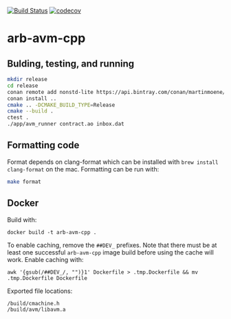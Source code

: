 [![Build Status](https://travis-ci.com/OffchainLabs/arb-avm-cpp.svg?branch=master)](https://travis-ci.com/OffchainLabs/arb-avm-cpp) [![codecov](https://codecov.io/gh/OffchainLabs/arb-avm-cpp/branch/master/graph/badge.svg)](https://codecov.io/gh/OffchainLabs/arb-avm-cpp)
# arb-avm-cpp

## Bulding, testing, and running

```bash
mkdir release
cd release
conan remote add nonstd-lite https://api.bintray.com/conan/martinmoene/nonstd-lite
conan install ..
cmake .. -DCMAKE_BUILD_TYPE=Release
cmake --build .
ctest .
./app/avm_runner contract.ao inbox.dat
```

## Formatting code

Format depends on clang-format which can be installed with `brew install clang-format` on the mac. Formatting can be run with:

```bash
make format
```

## Docker

Build with:

```
docker build -t arb-avm-cpp .
```

To enable caching, remove the `##DEV_` prefixes. Note that there must be at least one
successful `arb-avm-cpp` image build before using the cache will work. Enable caching with:

```
awk '{gsub(/##DEV_/, "")}1' Dockerfile > .tmp.Dockerfile && mv .tmp.Dockerfile Dockerfile
```

Exported file locations:

```
/build/cmachine.h
/build/avm/libavm.a
```
